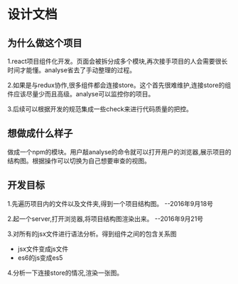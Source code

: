 # 设计文档

## 为什么做这个项目
1.react项目组件化开发。页面会被拆分成多个模块,再次接手项目的人会需要很长时间才能懂。analyse省去了手动整理的过程。

2.如果是与redux协作,很多组件都会连接store。这个首先很难维护,连接store的组件应该尽量少而且高级。analyse可以监控你的项目。

3.后续可以根据开发的规范集成一些check来进行代码质量的把控。

## 想做成什么样子
做成一个npm的模块。用户敲analyse的命令就可以打开用户的浏览器,展示项目的结构图。根据操作可以切换为自己想要审查的视图。

## 开发目标
1.先遍历项目内的文件以及文件夹,得到一个项目结构图。   --2016年9月18号

2.起一个server,打开浏览器,将项目结构图渲染出来。  --2016年9月21号

3.对所有的jsx文件进行语法分析。得到组件之间的包含关系图

 - jsx文件变成js文件
 - es6的js变成es5

4.分析一下连接store的情况,渲染一张图。
